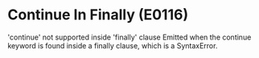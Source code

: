 # Continue In Finally (E0116)

'continue' not supported inside 'finally' clause Emitted when the
continue keyword is found inside a finally clause, which is a
SyntaxError.
